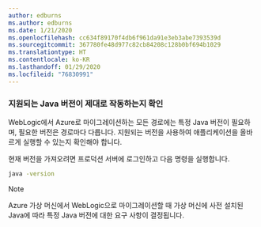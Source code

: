 ```yaml
---
author: edburns
ms.author: edburns
ms.date: 1/21/2020
ms.openlocfilehash: cc634f89170f4db6f961da91e3eb3abe7393539d
ms.sourcegitcommit: 367780fe48d977c82cb84208c128b0bf694b1029
ms.translationtype: HT
ms.contentlocale: ko-KR
ms.lasthandoff: 01/29/2020
ms.locfileid: "76830991"
---
```

### <a name="validate-that-the-supported-java-version-works-correctly"></a>지원되는 Java 버전이 제대로 작동하는지 확인

WebLogic에서 Azure로 마이그레이션하는 모든 경로에는 특정 Java 버전이 필요하며, 필요한 버전은 경로마다 다릅니다. 지원되는 버전을 사용하여 애플리케이션을 올바르게 실행할 수 있는지 확인해야 합니다.

현재 버전을 가져오려면 프로덕션 서버에 로그인하고 다음 명령을 실행합니다.

```bash
java -version
```

> [!NOTE]
> Azure 가상 머신에서 WebLogic으로 마이그레이션할 때 가상 머신에 사전 설치된 Java에 따라 특정 Java 버전에 대한 요구 사항이 결정됩니다.
